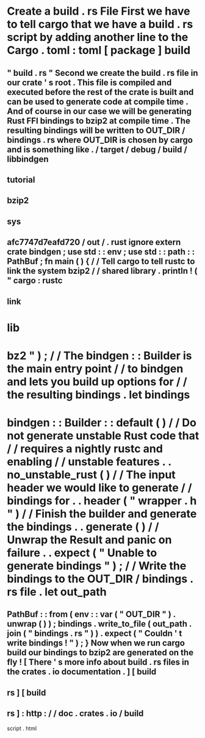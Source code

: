 #
Create
a
build
.
rs
File
First
we
have
to
tell
cargo
that
we
have
a
build
.
rs
script
by
adding
another
line
to
the
Cargo
.
toml
:
toml
[
package
]
build
=
"
build
.
rs
"
Second
we
create
the
build
.
rs
file
in
our
crate
'
s
root
.
This
file
is
compiled
and
executed
before
the
rest
of
the
crate
is
built
and
can
be
used
to
generate
code
at
compile
time
.
And
of
course
in
our
case
we
will
be
generating
Rust
FFI
bindings
to
bzip2
at
compile
time
.
The
resulting
bindings
will
be
written
to
OUT_DIR
/
bindings
.
rs
where
OUT_DIR
is
chosen
by
cargo
and
is
something
like
.
/
target
/
debug
/
build
/
libbindgen
-
tutorial
-
bzip2
-
sys
-
afc7747d7eafd720
/
out
/
.
rust
ignore
extern
crate
bindgen
;
use
std
:
:
env
;
use
std
:
:
path
:
:
PathBuf
;
fn
main
(
)
{
/
/
Tell
cargo
to
tell
rustc
to
link
the
system
bzip2
/
/
shared
library
.
println
!
(
"
cargo
:
rustc
-
link
-
lib
=
bz2
"
)
;
/
/
The
bindgen
:
:
Builder
is
the
main
entry
point
/
/
to
bindgen
and
lets
you
build
up
options
for
/
/
the
resulting
bindings
.
let
bindings
=
bindgen
:
:
Builder
:
:
default
(
)
/
/
Do
not
generate
unstable
Rust
code
that
/
/
requires
a
nightly
rustc
and
enabling
/
/
unstable
features
.
.
no_unstable_rust
(
)
/
/
The
input
header
we
would
like
to
generate
/
/
bindings
for
.
.
header
(
"
wrapper
.
h
"
)
/
/
Finish
the
builder
and
generate
the
bindings
.
.
generate
(
)
/
/
Unwrap
the
Result
and
panic
on
failure
.
.
expect
(
"
Unable
to
generate
bindings
"
)
;
/
/
Write
the
bindings
to
the
OUT_DIR
/
bindings
.
rs
file
.
let
out_path
=
PathBuf
:
:
from
(
env
:
:
var
(
"
OUT_DIR
"
)
.
unwrap
(
)
)
;
bindings
.
write_to_file
(
out_path
.
join
(
"
bindings
.
rs
"
)
)
.
expect
(
"
Couldn
'
t
write
bindings
!
"
)
;
}
Now
when
we
run
cargo
build
our
bindings
to
bzip2
are
generated
on
the
fly
!
[
There
'
s
more
info
about
build
.
rs
files
in
the
crates
.
io
documentation
.
]
[
build
-
rs
]
[
build
-
rs
]
:
http
:
/
/
doc
.
crates
.
io
/
build
-
script
.
html
